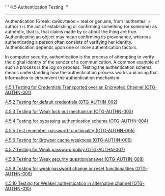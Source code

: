 ''' 4.5 Authentication Testing '''

------------------------------------------------------------------------

Authentication (Greek: αυθεντικός = real or genuine, from 'authentes' = author ) is the act of establishing or confirming something (or someone) as authentic, that is, that claims made by or about the thing are true. Authenticating an object may mean confirming its provenance, whereas authenticating a person often consists of verifying her identity. Authentication depends upon one or more authentication factors.

In computer security, authentication is the process of attempting to verify the digital identity of the sender of a communication. A common example of such a process is the log on process. Testing the authentication schema means understanding how the authentication process works and using that information to circumvent the authentication mechanism.

[4.5.1 Testing for Credentials Transported over an Encrypted Channel (OTG-AUTHN-001)](Testing_for_Credentials_Transported_over_an_Encrypted_Channel_(OTG-AUTHN-001) "wikilink")

[4.5.2 Testing for default credentials (OTG-AUTHN-002)](Testing_for_default_credentials_(OTG-AUTHN-002) "wikilink")

[4.5.3 Testing for Weak lock out mechanism (OTG-AUTHN-003)](Testing_for_Weak_lock_out_mechanism_(OTG-AUTHN-003) "wikilink")

[4.5.4 Testing for bypassing authentication schema (OTG-AUTHN-004)](Testing_for_Bypassing_Authentication_Schema_(OTG-AUTHN-004) "wikilink")

[4.5.5 Test remember password functionality (OTG-AUTHN-005)](Testing_for_Vulnerable_Remember_Password_(OTG-AUTHN-005) "wikilink")

[4.5.6 Testing for Browser cache weakness (OTG-AUTHN-006)](Testing_for_Browser_cache_weakness_(OTG-AUTHN-006) "wikilink")

[4.5.7 Testing for Weak password policy (OTG-AUTHN-007)](Testing_for_Weak_password_policy_(OTG-AUTHN-007) "wikilink")

[4.5.8 Testing for Weak security question/answer (OTG-AUTHN-008)](Testing_for_Weak_security_question/answer_(OTG-AUTHN-008) "wikilink")

[4.5.9 Testing for weak password change or reset functionalities (OTG-AUTHN-009)](Testing_for_weak_password_change_or_reset_functionalities_(OTG-AUTHN-009) "wikilink")

[4.5.10 Testing for Weaker authentication in alternative channel (OTG-AUTHN-010)](Testing_for_Weaker_authentication_in_alternative_channel_(OTG-AUTHN-010) "wikilink")
